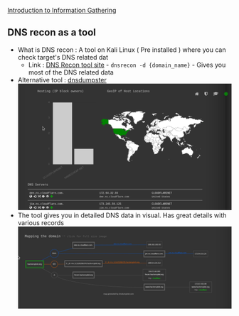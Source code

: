 [Introduction to  Information Gathering](../Introduction%20to%20%20Information%20Gathering.md)

## DNS recon as a tool
- What is DNS recon : A tool on Kali Linux ( Pre installed ) where you can check target's DNS related dat 
	- Link : [DNS Recon tool site](https://www.kali.org/tools/dnsrecon/)
			- `dnsrecon -d {domain_name}`
				- Gives you most of the DNS related data 
- Alternative tool : [dnsdumpster](https://dnsdumpster.com/)
![](images/dns_recon.png)
- The tool gives you in detailed DNS data in visual. Has great details with various records
![](images/dns_recon_2.png)
